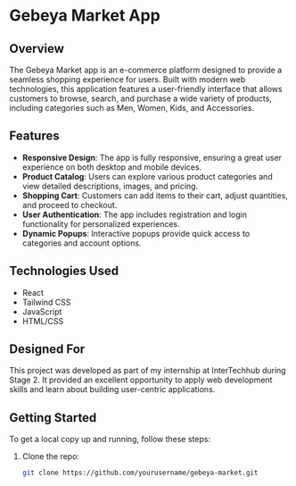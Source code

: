 # Gebeya Market App

## Overview

The Gebeya Market app is an e-commerce platform designed to provide a seamless shopping experience for users. Built with modern web technologies, this application features a user-friendly interface that allows customers to browse, search, and purchase a wide variety of products, including categories such as Men, Women, Kids, and Accessories.

## Features

- **Responsive Design**: The app is fully responsive, ensuring a great user experience on both desktop and mobile devices.
- **Product Catalog**: Users can explore various product categories and view detailed descriptions, images, and pricing.
- **Shopping Cart**: Customers can add items to their cart, adjust quantities, and proceed to checkout.
- **User Authentication**: The app includes registration and login functionality for personalized experiences.
- **Dynamic Popups**: Interactive popups provide quick access to categories and account options.

## Technologies Used

- React
- Tailwind CSS
- JavaScript
- HTML/CSS

## Designed For

This project was developed as part of my internship at InterTechhub during Stage 2. It provided an excellent opportunity to apply web development skills and learn about building user-centric applications.

## Getting Started

To get a local copy up and running, follow these steps:

1. Clone the repo:
   ```bash
   git clone https://github.com/yourusername/gebeya-market.git
